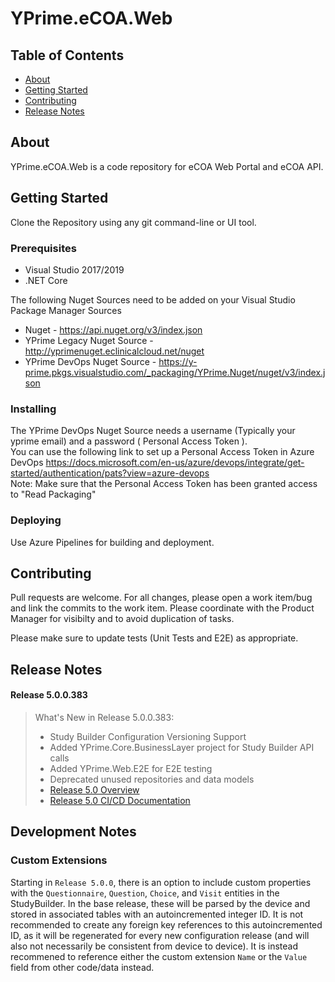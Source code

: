 # YPrime.eCOA.Web

## Table of Contents
+ [About](#about)
+ [Getting Started](#getting_started)
+ [Contributing](#contrinuting)
+ [Release Notes](#release_notes)

## About <a name = "about"></a>
YPrime.eCOA.Web is a code repository for eCOA Web Portal and eCOA API. 

## Getting Started <a name = "getting_started"></a>

Clone the Repository using any git command-line or UI tool. 

### <a name="prerequisites"></a>Prerequisites

+ Visual Studio 2017/2019
+ .NET Core 


The following Nuget Sources need to be added on your Visual Studio Package Manager Sources

+ Nuget - https://api.nuget.org/v3/index.json
+ YPrime Legacy Nuget Source - http://yprimenuget.eclinicalcloud.net/nuget
+ YPrime DevOps Nuget Source - https://y-prime.pkgs.visualstudio.com/_packaging/YPrime.Nuget/nuget/v3/index.json

### Installing

The YPrime DevOps Nuget Source needs a username (Typically your yprime email) and a password ( Personal Access Token ).
<br/>
You can use the following link to set up a Personal Access Token in Azure DevOps https://docs.microsoft.com/en-us/azure/devops/integrate/get-started/authentication/pats?view=azure-devops
<br/>
Note: Make sure that the Personal Access Token has been granted access to "Read Packaging"

### Deploying <a name = "deployment"></a>
Use Azure Pipelines for building and deployment.

## Contributing <a name = "contributing"></a>
Pull requests are welcome. For all changes, please open a work item/bug and link the commits to the work item.
Please coordinate with the Product Manager for visibilty and to avoid duplication of tasks.

Please make sure to update tests (Unit Tests and E2E) as appropriate.

## Release Notes <a name = "release_notes"></a>

#### **Release 5.0.0.383**
> What's New in Release 5.0.0.383:
> + Study Builder Configuration Versioning Support
> + Added YPrime.Core.BusinessLayer project for Study Builder API calls
> + Added YPrime.Web.E2E for E2E testing
> + Deprecated unused repositories and data models
> + <a href='https://yprime.atlassian.net/wiki/spaces/TB/pages/811270366/Release+5.0+Overview'>Release 5.0 Overview</a>
> + <a href='https://yprime.atlassian.net/wiki/spaces/PE/pages/781221897/DevOps+-+CI+CD+Pipelines'>Release 5.0 CI/CD Documentation</a>

## Development Notes

### Custom Extensions
Starting in `Release 5.0.0`, there is an option to include custom properties with the `Questionnaire`, `Question`, `Choice`, and `Visit` entities in the StudyBuilder. In the base release, these will be parsed by the device and stored in associated tables with an autoincremented integer ID. It is not recommended to create any foreign key references to this autoincremented ID, as it will be regenerated for every new configuration release (and will also not necessarily be consistent from device to device). It is instead recommened to reference either the custom extension `Name` or the `Value` field from other code/data instead.